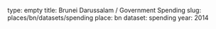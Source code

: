 type: empty
title: Brunei Darussalam / Government Spending
slug: places/bn/datasets/spending
place: bn
dataset: spending
year: 2014
